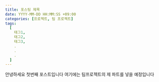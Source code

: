 ```yaml
---
title: 포스팅 제목
date: YYYY-MM-DD HH:MM:SS +09:00
categories: [프로젝트, 팀 프로젝트]
tags:
  [
    태그1,
    태그2,
    태그3,
    .
    .
    .
  ]
---
```

안녕하세요 첫번째 포스트입니다 여기에는 팀프로젝트의 제 파트를 넣을 예정입니다
